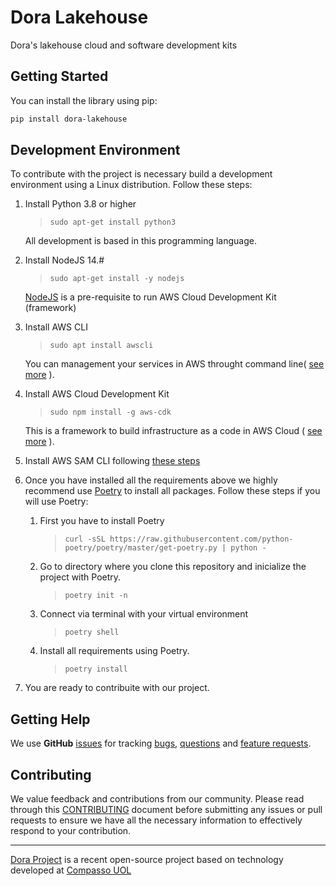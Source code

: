 # Dora Lakehouse
Dora's lakehouse cloud and software development kits

## Getting Started

You can install the library using pip:

```sh
pip install dora-lakehouse
```

## Development Environment
To contribute with the project is necessary build a development environment using a Linux distribution. Follow these steps:  
1. Install Python 3.8 or higher
    >```sudo apt-get install python3 ```

    All development is based in this programming language.

2. Install NodeJS 14.#  
    >```sudo apt-get install -y nodejs```

    [NodeJS](https://nodejs.org/en/) is a pre-requisite to run AWS Cloud Development Kit (framework)

3. Install AWS CLI

    >```sudo apt install awscli ```  

    You can management your services in AWS throught command line( [see more](https://aws.amazon.com/pt/cli/) ).  

4. Install AWS Cloud Development Kit 

    >```sudo npm install -g aws-cdk```  

    This is a framework to build infrastructure as a code in AWS Cloud ( [see more](https://docs.aws.amazon.com/cdk/latest/guide/home.html) ).

5. Install AWS SAM CLI following [these steps](https://docs.aws.amazon.com/serverless-application-model/latest/developerguide/serverless-sam-cli-install-linux.html)

6. Once you have installed all the requirements above we highly recommend use [Poetry](https://python-poetry.org/) to install all packages. Follow these steps if you will use Poetry: 

    1. First you have to install Poetry 

        > ```curl -sSL https://raw.githubusercontent.com/python-poetry/poetry/master/get-poetry.py | python - ```
    
    2. Go to directory where you clone this repository and inicialize the project with Poetry.
        >```poetry init -n ```

    3. Connect via terminal with your virtual environment
        >```poetry shell```

    4. Install all requirements using Poetry.   
        >```poetry install```
    
7. You are ready to contribuite with our project. 

## Getting Help

We use **GitHub** [issues](https://github.com/doraproject/lakehouse/issues) for tracking [bugs](https://github.com/doraproject/lakehouse/labels/bug), [questions](https://github.com/doraproject/lakehouse/labels/question) and [feature requests](https://github.com/doraproject/lakehouse/labels/enhancement).

## Contributing

We value feedback and contributions from our community. Please read through this [CONTRIBUTING](.github/CONTRIBUTING.md) document before submitting any issues or pull requests to ensure we have all the necessary information to effectively respond to your contribution.

---

[Dora Project](https://github.com/doraproject) is a recent open-source project based on technology developed at [Compasso UOL](https://compassouol.com/)

